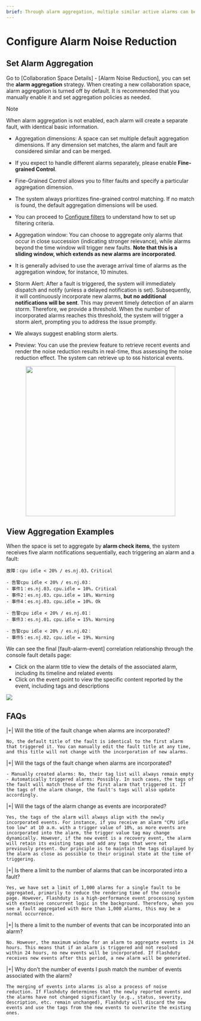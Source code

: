 ```yaml
---
brief: Through alarm aggregation, multiple similar active alarms can be consolidated into a single fault for joint dispatching, notification, and handling, which significantly reduces notification frequency and enhances response efficiency
---
```


# Configure Alarm Noise Reduction

## Set Alarm Aggregation
Go to [Collaboration Space Details] - [Alarm Noise Reduction], you can set the **alarm aggregation** strategy. When creating a new collaboration space, alarm aggregation is turned off by default. It is recommended that you manually enable it and set aggregation policies as needed.

> [!NOTE]
> When alarm aggregation is not enabled, each alarm will create a separate fault, with identical basic information.

- Aggregation dimensions: A space can set multiple default aggregation dimensions. If any dimension set matches, the alarm and fault are considered similar and can be merged.

- If you expect to handle different alarms separately, please enable __Fine-grained Control__.
- Fine-Grained Control allows you to filter faults and specify a particular aggregation dimension.
- The system always prioritizes fine-grained control matching. If no match is found, the default aggregation dimensions will be used.
- You can proceed to [Configure filters](/configure_flashduty/how_to_filter) to understand how to set up filtering criteria.

- Aggregation window: You can choose to aggregate only alarms that occur in close succession (indicating stronger relevance), while alarms beyond the time window will trigger new faults. **Note that this is a sliding window, which extends as new alarms are incorporated**.

- It is generally advised to use the average arrival time of alarms as the aggregation window, for instance, 10 minutes.

- Storm Alert: After a fault is triggered, the system will immediately dispatch and notify (unless a delayed notification is set). Subsequently, it will continuously incorporate new alarms, **but no additional notifications will be sent**. This may prevent timely detection of an alarm storm. Therefore, we provide a threshold. When the number of incorporated alarms reaches this threshold, the system will trigger a storm alert, prompting you to address the issue promptly.

- We always suggest enabling storm alerts.

- Preview: You can use the preview feature to retrieve recent events and render the noise reduction results in real-time, thus assessing the noise reduction effect. The system can retrieve up to `666` historical events.

<img src="https://fcdoc.github.io/img/V7G1hZj1IPX10Fsa_ekHR77oKs8POHsib5y2zg-Yjdw.avif" style="display: block; margin: 0 auto;" height="400">

## View Aggregation Examples

When the space is set to aggregate by **alarm check items**, the system receives five alarm notifications sequentially, each triggering an alarm and a fault:

```
故障：cpu idle < 20% / es.nj.03，Critical

- 告警cpu idle < 20% / es.nj.03：
- 事件1：es.nj.03，cpu.idle = 10%，Critical
- 事件2：es.nj.03，cpu.idle = 18%，Warning
- 事件4：es.nj.03，cpu.idle = 10%，Ok

- 告警cpu idle < 20% / es.nj.01：
- 事件3：es.nj.01，cpu.idle = 15%，Warning

- 告警cpu idle < 20% / es.nj.02：
- 事件5：es.nj.02，cpu.idle = 19%，Warning
```

We can see the final [fault-alarm-event] correlation relationship through the console fault details page:
- Click on the alarm title to view the details of the associated alarm, including its timeline and related events
- Click on the event point to view the specific content reported by the event, including tags and descriptions

![](https://fcdoc.github.io/img/jAkbujzJKD3war7mV4EyzsYvd-TZB1BX_wJ1PUGZKTM.avif)

## FAQs

|+| Will the title of the fault change when alarms are incorporated?

    No, the default title of the fault is identical to the first alarm that triggered it. You can manually edit the fault title at any time, and this title will not change with the incorporation of new alarms.

|+| Will the tags of the fault change when alarms are incorporated?

    - Manually created alarms: No, their tag list will always remain empty
    - Automatically triggered alarms: Possibly. In such cases, the tags of the fault will match those of the first alarm that triggered it. If the tags of the alarm change, the fault's tags will also update accordingly.

|+| Will the tags of the alarm change as events are incorporated?

    Yes, the tags of the alarm will always align with the newly incorporated events. For instance, if you receive an alarm "CPU idle too low" at 10 a.m. with a trigger value of 10%, as more events are incorporated into the alarm, the trigger value tag may change dynamically. However, if the new event is a recovery event, the alarm will retain its existing tags and add any tags that were not previously present. Our principle is to maintain the tags displayed by the alarm as close as possible to their original state at the time of triggering.

|+| Is there a limit to the number of alarms that can be incorporated into a fault?

    Yes, we have set a limit of 1,000 alarms for a single fault to be aggregated, primarily to reduce the rendering time of the console page. However, Flashduty is a high-performance event processing system with extensive concurrent logic in the background. Therefore, when you see a fault aggregated with more than 1,000 alarms, this may be a normal occurrence.

|+| Is there a limit to the number of events that can be incorporated into an alarm?

    No. However, the maximum window for an alarm to aggregate events is 24 hours. This means that if an alarm is triggered and not resolved within 24 hours, no new events will be incorporated. If Flashduty receives new events after this period, a new alarm will be generated.

|+| Why don't the number of events I push match the number of events associated with the alarm?

    The merging of events into alarms is also a process of noise reduction. If Flashduty determines that the newly reported events and the alarms have not changed significantly (e.g., status, severity, description, etc. remain unchanged), Flashduty will discard the new events and use the tags from the new events to overwrite the existing ones.